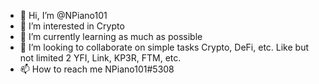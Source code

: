 - 👋 Hi, I’m @NPiano101
- 👀 I’m interested in Crypto
- 🌱 I’m currently learning as much as possible
- 💞️ I’m looking to collaborate on simple tasks Crypto, DeFi, etc. Like but not limited 2 YFI, Link, KP3R, FTM, etc. 
- 📫 How to reach me NPiano101#5308

<!---
NPiano101/NPiano101 is a ✨ special ✨ repository because its `README.md` (this file) appears on your GitHub profile.
You can click the Preview link to take a look at your changes.
--->
